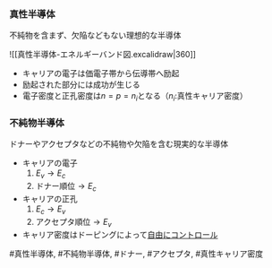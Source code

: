 ### 真性半導体
不純物を含まず、欠陥などもない理想的な半導体

![[真性半導体-エネルギーバンド図.excalidraw|360]]
- キャリアの電子は価電子帯から伝導帯へ励起
- 励起された部分には成功が生じる
- 電子密度と正孔密度は$n = p = n_i$となる（$n_i$:真性キャリア密度）

### 不純物半導体
ドナーやアクセプタなどの不純物や欠陥を含む現実的な半導体

- キャリアの電子
    1. $E_v \to E_c$
    2. $\text{ドナー順位} \to E_c$
- キャリアの正孔
    1. $E_c \to E_v$
    2. $\text{アクセプタ順位} \to E_v$
- キャリア密度はドーピングによって<ins>自由にコントロール</ins>

#真性半導体, #不純物半導体, #ドナー, #アクセプタ, #真性キャリア密度